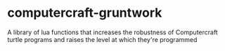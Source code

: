 # computercraft-gruntwork
A library of lua functions that increases the robustness of Computercraft turtle programs and raises the level at which they're programmed
